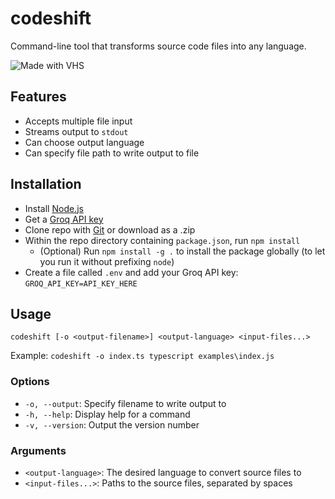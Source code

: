 # codeshift

Command-line tool that transforms source code files into any language.

![Made with VHS](https://vhs.charm.sh/vhs-3WycnrVtNVBvM390BxtKUc.gif)

## Features

- Accepts multiple file input
- Streams output to `stdout`
- Can choose output language
- Can specify file path to write output to file

## Installation

- Install [Node.js](https://nodejs.org/en)
- Get a [Groq API key](https://console.groq.com/keys)
- Clone repo with [Git](https://git-scm.com/) or download as a .zip
- Within the repo directory containing `package.json`, run `npm install`
  - (Optional) Run `npm install -g .` to install the package globally (to let you run it without prefixing `node`)
- Create a file called `.env` and add your Groq API key: `GROQ_API_KEY=API_KEY_HERE`

## Usage

`codeshift [-o <output-filename>] <output-language> <input-files...>`

Example: `codeshift -o index.ts typescript examples\index.js`

### Options

- `-o, --output`: Specify filename to write output to
- `-h, --help`: Display help for a command
- `-v, --version`: Output the version number

### Arguments

- `<output-language>`: The desired language to convert source files to
- `<input-files...>`: Paths to the source files, separated by spaces
